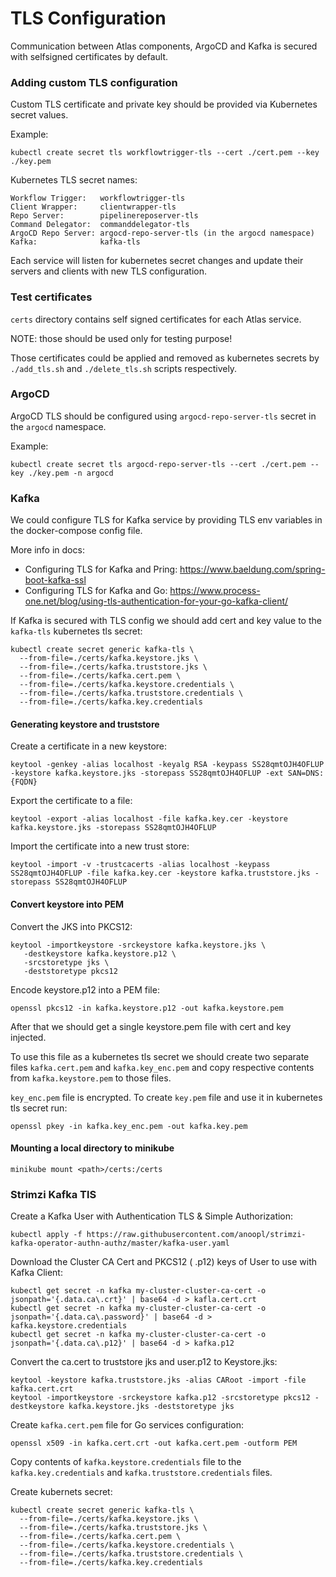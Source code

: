 # TLS Configuration

Communication between Atlas components, ArgoCD and Kafka is secured with selfsigned certificates by default.

### Adding custom TLS configuration

Custom TLS certificate and private key should be provided via Kubernetes secret values.

Example:
```shell
kubectl create secret tls workflowtrigger-tls --cert ./cert.pem --key ./key.pem
```

Kubernetes TLS secret names:
```shell
Workflow Trigger:   workflowtrigger-tls
Client Wrapper:     clientwrapper-tls
Repo Server:        pipelinereposerver-tls
Command Delegator:  commanddelegator-tls
ArgoCD Repo Server: argocd-repo-server-tls (in the argocd namespace)
Kafka:              kafka-tls
```

Each service will listen for kubernetes secret changes and update their servers and clients with new TLS configuration.

### Test certificates

`certs` directory contains self signed certificates for each Atlas service.

NOTE: those should be used only for testing purpose!

Those certificates could be applied and removed as kubernetes secrets by `./add_tls.sh` and `./delete_tls.sh` scripts respectively.

### ArgoCD

ArgoCD TLS should be configured using `argocd-repo-server-tls` secret in the `argocd` namespace.

Example:
```shell
kubectl create secret tls argocd-repo-server-tls --cert ./cert.pem --key ./key.pem -n argocd
```

### Kafka

We could configure TLS for Kafka service by providing TLS env variables in the docker-compose config file.

More info in docs: 

- Configuring TLS for Kafka and Pring: https://www.baeldung.com/spring-boot-kafka-ssl
- Configuring TLS for Kafka and Go: https://www.process-one.net/blog/using-tls-authentication-for-your-go-kafka-client/

If Kafka is secured with TLS config we should add cert and key value to the `kafka-tls` kubernetes tls secret:
```shell
kubectl create secret generic kafka-tls \
  --from-file=./certs/kafka.keystore.jks \
  --from-file=./certs/kafka.truststore.jks \
  --from-file=./certs/kafka.cert.pem \
  --from-file=./certs/kafka.keystore.credentials \
  --from-file=./certs/kafka.truststore.credentials \
  --from-file=./certs/kafka.key.credentials
```

#### Generating keystore and truststore

Create a certificate in a new keystore:
```shell
keytool -genkey -alias localhost -keyalg RSA -keypass SS28qmtOJH4OFLUP -keystore kafka.keystore.jks -storepass SS28qmtOJH4OFLUP -ext SAN=DNS:{FQDN}
```

Export the certificate to a file:
```shell
keytool -export -alias localhost -file kafka.key.cer -keystore kafka.keystore.jks -storepass SS28qmtOJH4OFLUP
```

Import the certificate into a new trust store:
```shell
keytool -import -v -trustcacerts -alias localhost -keypass SS28qmtOJH4OFLUP -file kafka.key.cer -keystore kafka.truststore.jks -storepass SS28qmtOJH4OFLUP
```

#### Convert keystore into PEM

Convert the JKS into PKCS12:
```shell
keytool -importkeystore -srckeystore kafka.keystore.jks \
   -destkeystore kafka.keystore.p12 \
   -srcstoretype jks \
   -deststoretype pkcs12
```

Encode keystore.p12 into a PEM file:
```shell
openssl pkcs12 -in kafka.keystore.p12 -out kafka.keystore.pem
```

After that we should get a single keystore.pem file with cert and key injected. 

To use this file as a kubernetes tls secret we should create two separate files `kafka.cert.pem` and `kafka.key_enc.pem` and copy respective contents from `kafka.keystore.pem` to those files.

`key_enc.pem` file is encrypted. To create `key.pem` file and use it in kubernetes tls secret run:
```shell
openssl pkey -in kafka.key_enc.pem -out kafka.key.pem
```

#### Mounting a local directory to minikube

```shell
minikube mount <path>/certs:/certs
```

### Strimzi Kafka TlS

Create a Kafka User with Authentication TLS & Simple Authorization:
```shell
kubectl apply -f https://raw.githubusercontent.com/anoopl/strimzi-kafka-operator-authn-authz/master/kafka-user.yaml
```

Download the Cluster CA Cert and PKCS12 ( .p12) keys of User to use with Kafka Client:
```shell
kubectl get secret -n kafka my-cluster-cluster-ca-cert -o jsonpath='{.data.ca\.crt}' | base64 -d > kafla.cert.crt
kubectl get secret -n kafka my-cluster-cluster-ca-cert -o jsonpath='{.data.ca\.password}' | base64 -d > kafka.keystore.credentials
kubectl get secret -n kafka my-cluster-cluster-ca-cert -o jsonpath='{.data.ca\.p12}' | base64 -d > kafka.p12
```

Convert the ca.cert to truststore jks and user.p12 to Keystore.jks:
```shell
keytool -keystore kafka.truststore.jks -alias CARoot -import -file kafka.cert.crt
keytool -importkeystore -srckeystore kafka.p12 -srcstoretype pkcs12 -destkeystore kafka.keystore.jks -deststoretype jks
```

Create `kafka.cert.pem` file for Go services configuration:
```shell
openssl x509 -in kafka.cert.crt -out kafka.cert.pem -outform PEM
```

Copy contents of `kafka.keystore.credentials` file to the `kafka.key.credentials` and `kafka.truststore.credentials` files.

Create kubernets secret:
```shell
kubectl create secret generic kafka-tls \
  --from-file=./certs/kafka.keystore.jks \
  --from-file=./certs/kafka.truststore.jks \
  --from-file=./certs/kafka.cert.pem \
  --from-file=./certs/kafka.keystore.credentials \
  --from-file=./certs/kafka.truststore.credentials \
  --from-file=./certs/kafka.key.credentials
```
